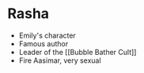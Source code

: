 # Rasha

* Emily's character
* Famous author
* Leader of the [[Bubble Bather Cult]]
* Fire Aasimar, very sexual